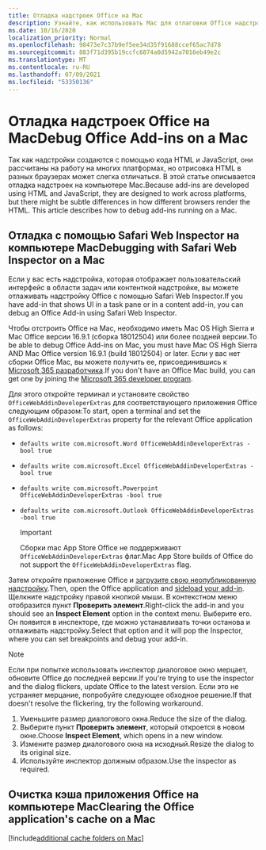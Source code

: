 ```yaml
---
title: Отладка надстроек Office на Mac
description: Узнайте, как использовать Mac для отлаговки Office надстроек.
ms.date: 10/16/2020
localization_priority: Normal
ms.openlocfilehash: 98473e7c37b9ef5ee34d35f91688ccef65ac7d78
ms.sourcegitcommit: 883f71d395b19ccfc6874a0d5942a7016eb49e2c
ms.translationtype: MT
ms.contentlocale: ru-RU
ms.lasthandoff: 07/09/2021
ms.locfileid: "53350136"
---
```

# <a name="debug-office-add-ins-on-a-mac"></a><span data-ttu-id="918d6-103">Отладка надстроек Office на Mac</span><span class="sxs-lookup"><span data-stu-id="918d6-103">Debug Office Add-ins on a Mac</span></span>

<span data-ttu-id="918d6-p101">Так как надстройки создаются с помощью кода HTML и JavaScript, они рассчитаны на работу на многих платформах, но отрисовка HTML в разных браузерах может слегка отличаться. В этой статье описывается отладка надстроек на компьютере Mac.</span><span class="sxs-lookup"><span data-stu-id="918d6-p101">Because add-ins are developed using HTML and JavaScript, they are designed to work across platforms, but there might be subtle differences in how different browsers render the HTML. This article describes how to debug add-ins running on a Mac.</span></span>

## <a name="debugging-with-safari-web-inspector-on-a-mac"></a><span data-ttu-id="918d6-106">Отладка с помощью Safari Web Inspector на компьютере Mac</span><span class="sxs-lookup"><span data-stu-id="918d6-106">Debugging with Safari Web Inspector on a Mac</span></span>

<span data-ttu-id="918d6-107">Если у вас есть надстройка, которая отображает пользовательский интерфейс в области задач или контентной надстройке, вы можете отлаживать надстройку Office с помощью Safari Web Inspector.</span><span class="sxs-lookup"><span data-stu-id="918d6-107">If you have add-in that shows UI in a task pane or in a content add-in, you can debug an Office Add-in using Safari Web Inspector.</span></span>

<span data-ttu-id="918d6-108">Чтобы отстроить Office на Mac, необходимо иметь Mac OS High Sierra и Mac Office версии 16.9.1 (сборка 18012504) или более поздней версии.</span><span class="sxs-lookup"><span data-stu-id="918d6-108">To be able to debug Office Add-ins on Mac, you must have Mac OS High Sierra AND Mac Office version 16.9.1 (build 18012504) or later.</span></span> <span data-ttu-id="918d6-109">Если у вас нет сборки Office Mac, вы можете получить ее, присоединившись к [Microsoft 365 разработчика](https://developer.microsoft.com/office/dev-program).</span><span class="sxs-lookup"><span data-stu-id="918d6-109">If you don't have an Office Mac build, you can get one by joining the [Microsoft 365 developer program](https://developer.microsoft.com/office/dev-program).</span></span>

<span data-ttu-id="918d6-110">Для этого откройте терминал и установите свойство `OfficeWebAddinDeveloperExtras` для соответствующего приложения Office следующим образом:</span><span class="sxs-lookup"><span data-stu-id="918d6-110">To start, open a terminal and set the `OfficeWebAddinDeveloperExtras` property for the relevant Office application as follows:</span></span>

- `defaults write com.microsoft.Word OfficeWebAddinDeveloperExtras -bool true`

- `defaults write com.microsoft.Excel OfficeWebAddinDeveloperExtras -bool true`

- `defaults write com.microsoft.Powerpoint OfficeWebAddinDeveloperExtras -bool true`

- `defaults write com.microsoft.Outlook OfficeWebAddinDeveloperExtras -bool true`

    > [!IMPORTANT]
    > <span data-ttu-id="918d6-111">Сборки mac App Store Office не поддерживают `OfficeWebAddinDeveloperExtras` флаг.</span><span class="sxs-lookup"><span data-stu-id="918d6-111">Mac App Store builds of Office do not support the `OfficeWebAddinDeveloperExtras` flag.</span></span>

<span data-ttu-id="918d6-112">Затем откройте приложение Office и [загрузите свою неопубликованную надстройку](sideload-an-office-add-in-on-ipad-and-mac.md).</span><span class="sxs-lookup"><span data-stu-id="918d6-112">Then, open the Office application and [sideload your add-in](sideload-an-office-add-in-on-ipad-and-mac.md).</span></span> <span data-ttu-id="918d6-113">Щелкните надстройку правой кнопкой мыши. В контекстном меню отобразится пункт **Проверить элемент**.</span><span class="sxs-lookup"><span data-stu-id="918d6-113">Right-click the add-in and you should see an **Inspect Element** option in the context menu.</span></span> <span data-ttu-id="918d6-114">Выберите его. Он появится в инспекторе, где можно устанавливать точки останова и отлаживать надстройку.</span><span class="sxs-lookup"><span data-stu-id="918d6-114">Select that option and it will pop the Inspector, where you can set breakpoints and debug your add-in.</span></span>

> [!NOTE]
> <span data-ttu-id="918d6-115">Если при попытке использовать инспектор диалоговое окно мерцает, обновите Office до последней версии.</span><span class="sxs-lookup"><span data-stu-id="918d6-115">If you're trying to use the inspector and the dialog flickers, update Office to the latest version.</span></span> <span data-ttu-id="918d6-116">Если это не устраняет мерцание, попробуйте следующее обходное решение.</span><span class="sxs-lookup"><span data-stu-id="918d6-116">If that doesn't resolve the flickering, try the following workaround.</span></span>
>
> 1. <span data-ttu-id="918d6-117">Уменьшите размер диалогового окна.</span><span class="sxs-lookup"><span data-stu-id="918d6-117">Reduce the size of the dialog.</span></span>
> 1. <span data-ttu-id="918d6-118">Выберите пункт **Проверить элемент**, который откроется в новом окне.</span><span class="sxs-lookup"><span data-stu-id="918d6-118">Choose **Inspect Element**, which opens in a new window.</span></span>
> 1. <span data-ttu-id="918d6-119">Измените размер диалогового окна на исходный.</span><span class="sxs-lookup"><span data-stu-id="918d6-119">Resize the dialog to its original size.</span></span>
> 1. <span data-ttu-id="918d6-120">Используйте инспектор должным образом.</span><span class="sxs-lookup"><span data-stu-id="918d6-120">Use the inspector as required.</span></span>

## <a name="clearing-the-office-applications-cache-on-a-mac"></a><span data-ttu-id="918d6-121">Очистка кэша приложения Office на компьютере Mac</span><span class="sxs-lookup"><span data-stu-id="918d6-121">Clearing the Office application's cache on a Mac</span></span>

[!include[additional cache folders on Mac](../includes/mac-cache-folders.md)]
